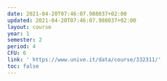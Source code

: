 ```yaml
---
date: 2021-04-20T07:46:07.988037+02:00
updated: 2021-04-20T07:46:07.988037+02:00
layout: course
year: 1
semester: 2
period: 4
CFU: 6
link: ' https://www.unive.it/data/course/332311/'
toc: false
---
```

